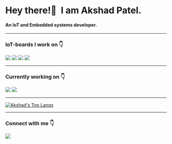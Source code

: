 <h1>Hey there!👋&nbsp; I am Akshad Patel.</h1>
<h4>An IoT and Embedded systems developer.</h3>

---

### IoT-boards I work on 👇
<img src="https://img.shields.io/badge/-Arduino-blue?style=for-the-badge">   <img src="https://img.shields.io/badge/-Raspberry--%20Pi-brightgreen?style=for-the-badge">   <img src="https://img.shields.io/badge/-ESP8266-red?style=for-the-badge"> <img src="https://img.shields.io/badge/-Intel%208051-yellow?style=for-the-badge">

---

### Currently working on 👇
<img src="https://img.shields.io/badge/-AWS%20IoT%20Core-blueviolet?style=for-the-badge">   <img src="https://img.shields.io/badge/-PCB%20designing-green?style=for-the-badge">

---

[![Akshad's Top Langs](https://github-readme-stats.vercel.app/api/top-langs/?username=akx2404&layout=compact&langs_count=10&theme=dark)](https://github.com/akx2404/github-readme-stats)

---

### Connect with me 👇
[<img src="https://img.shields.io/badge/linkedin-%230077B5.svg?&style=for-the-badge&logo=linkedin&logoColor=white" />](linkedin.com/in/akshad-patel)


